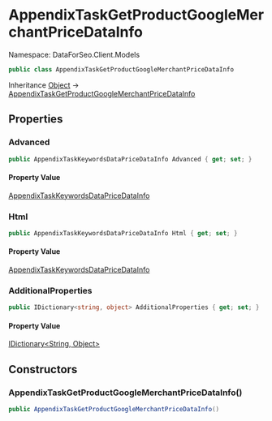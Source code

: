 # AppendixTaskGetProductGoogleMerchantPriceDataInfo

Namespace: DataForSeo.Client.Models

```csharp
public class AppendixTaskGetProductGoogleMerchantPriceDataInfo
```

Inheritance [Object](https://docs.microsoft.com/en-us/dotnet/api/system.object) → [AppendixTaskGetProductGoogleMerchantPriceDataInfo](./dataforseo.client.models.appendixtaskgetproductgooglemerchantpricedatainfo.md)

## Properties

### **Advanced**

```csharp
public AppendixTaskKeywordsDataPriceDataInfo Advanced { get; set; }
```

#### Property Value

[AppendixTaskKeywordsDataPriceDataInfo](./dataforseo.client.models.appendixtaskkeywordsdatapricedatainfo.md)<br>

### **Html**

```csharp
public AppendixTaskKeywordsDataPriceDataInfo Html { get; set; }
```

#### Property Value

[AppendixTaskKeywordsDataPriceDataInfo](./dataforseo.client.models.appendixtaskkeywordsdatapricedatainfo.md)<br>

### **AdditionalProperties**

```csharp
public IDictionary<string, object> AdditionalProperties { get; set; }
```

#### Property Value

[IDictionary&lt;String, Object&gt;](https://docs.microsoft.com/en-us/dotnet/api/system.collections.generic.idictionary-2)<br>

## Constructors

### **AppendixTaskGetProductGoogleMerchantPriceDataInfo()**

```csharp
public AppendixTaskGetProductGoogleMerchantPriceDataInfo()
```
